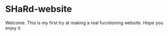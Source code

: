 # SHaRd-website

Welcome. This is my first try at making a real fucntioning website.
Hope you enjoy it.
